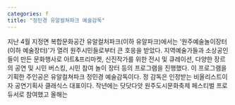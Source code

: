 ```yaml
---
categories: f
title: "정민경 유알컬쳐파크 예술감독"
---
```

지난 4월 지정면 복합문화공간 유알컬처파크(이하 유알파크)에서는 &#39;원주예술놀이장터(이하 예술장터)&#39;가 열려 원주시민들로부터 큰 호응을 받았다. 지역예술가들과 소상공인들이 만든 문화행사로 아트&프리마켓, 신진작가를 위한 전시 및 큐레이션, 다양한 장르의 공연 및 시민 버스킹, 시민 참여 놀이 장터 등의 프로그램을 진행했다. 이 프로그램을 기획한 주인공은 유알컬쳐파크 정민경 예술감독이다. 정 감독은 인정받는 비올리스트이자 공연기획사 클래식스 대표이다. 작년에는 닷닷다앗 원주도시문화축제 페스티벌 프로듀서로 참여했고 올해는